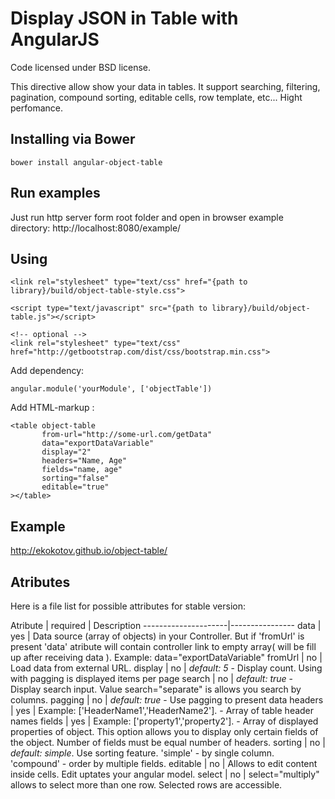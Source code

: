 Display JSON in Table with AngularJS
=================

Code licensed under BSD license.

This directive allow show your data in tables. It support searching, filtering, pagination, compound sorting, editable cells, row template, etc...
Hight perfomance.


## Installing via Bower
```
bower install angular-object-table
```

## Run examples
Just run http server form root folder and open in browser example directory: http://localhost:8080/example/

## Using

```
<link rel="stylesheet" type="text/css" href="{path to library}/build/object-table-style.css">

<script type="text/javascript" src="{path to library}/build/object-table.js"></script>

<!-- optional -->
<link rel="stylesheet" type="text/css" href="http://getbootstrap.com/dist/css/bootstrap.min.css">
```
Add dependency:
```
angular.module('yourModule', ['objectTable'])
```

Add HTML-markup :
```
<table object-table 
       from-url="http://some-url.com/getData" 
       data="exportDataVariable" 
       display="2" 
       headers="Name, Age" 
       fields="name, age"
       sorting="false"
       editable="true"
></table>
```
## Example
http://ekokotov.github.io/object-table/

## Atributes

Here is a file list for possible attributes for stable version:

Atribute             | required | Description
---------------------|----------------
data                 | yes      | Data source (array of objects) in your Controller. But if 'fromUrl' is present 'data' atribute will contain controller link to empty array( will be fill up after receiving data ). Example: data="exportDataVariable"
fromUrl				 | no       | Load data from external URL. 
display     		 | no       | *default: 5* - Display count. Using with pagging is displayed items per page
search               | no       | *default: true* - Display search input. Value search="separate" is allows you search by columns.
pagging				 | no       | *default: true* - Use pagging to present data
headers              | yes      | Example: ['HeaderName1','HeaderName2']. - Array of table header names
fields  			 | yes      | Example: ['property1','property2'].  - Array of displayed properties of object. This option allows you to display only certain fields of the object. Number of fields must be equal number of headers.
sorting				 | no       | *default: simple*. Use sorting feature. 'simple' - by single column. 'compound' - order by multiple fields.
editable     		 | no       | Allows to edit content inside cells. Edit uptates your angular model. 
select               | no       | select="multiply" allows to select more than one row. Selected rows are accessible.
